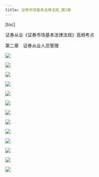 ```yaml
---
title: 证券市场基本法律法规_第2章
---
```


[toc]

证券从业《证券市场基本法律法规》高频考点

第二章　证券从业人员管理

![](https://raw.githubusercontent.com/OliverRen/olili_blog_img/master/证券市场基本法律法规_第2章/2020913/1600001255274.png)

![](https://raw.githubusercontent.com/OliverRen/olili_blog_img/master/证券市场基本法律法规_第2章/2020913/1600001257569.png)

![](https://raw.githubusercontent.com/OliverRen/olili_blog_img/master/证券市场基本法律法规_第2章/2020913/1600001261125.png)

![](https://raw.githubusercontent.com/OliverRen/olili_blog_img/master/证券市场基本法律法规_第2章/2020913/1600001263623.png)

![](https://raw.githubusercontent.com/OliverRen/olili_blog_img/master/证券市场基本法律法规_第2章/2020913/1600001275557.png)

![](https://raw.githubusercontent.com/OliverRen/olili_blog_img/master/证券市场基本法律法规_第2章/2020913/1600001279289.png)

![](https://raw.githubusercontent.com/OliverRen/olili_blog_img/master/证券市场基本法律法规_第2章/2020913/1600001282237.png)

![](https://raw.githubusercontent.com/OliverRen/olili_blog_img/master/证券市场基本法律法规_第2章/2020913/1600001286468.png)

![](https://raw.githubusercontent.com/OliverRen/olili_blog_img/master/证券市场基本法律法规_第2章/2020913/1600001289351.png)

![](https://raw.githubusercontent.com/OliverRen/olili_blog_img/master/证券市场基本法律法规_第2章/2020913/1600001291565.png)

![](https://raw.githubusercontent.com/OliverRen/olili_blog_img/master/证券市场基本法律法规_第2章/2020913/1600001294219.png)

![](https://raw.githubusercontent.com/OliverRen/olili_blog_img/master/证券市场基本法律法规_第2章/2020913/1600001297068.png)

![](https://raw.githubusercontent.com/OliverRen/olili_blog_img/master/证券市场基本法律法规_第2章/2020913/1600001299884.png)
